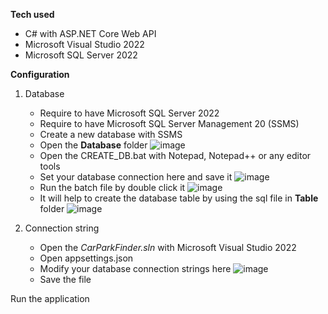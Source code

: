 **Tech used**
- C# with ASP.NET Core Web API
- Microsoft Visual Studio 2022 
- Microsoft SQL Server 2022


**Configuration**
1. Database
   - Require to have Microsoft SQL Server 2022
   - Require to have Microsoft SQL Server Management 20 (SSMS)
   - Create a new database with SSMS
   - Open the **Database** folder
     ![image](https://github.com/user-attachments/assets/25eb0676-d2d3-4538-a7ad-a8671a9941f5)
   - Open the CREATE_DB.bat with Notepad, Notepad++ or any editor tools
   - Set your database connection here and save it
     ![image](https://github.com/user-attachments/assets/80f767d5-a5ab-474e-877e-61f7c01e2215)
   - Run the batch file by double click it
     ![image](https://github.com/user-attachments/assets/5cb8c8d5-b4b4-462f-a011-b56a8047c3ef)
   - It will help to create the database table by using the sql file in **Table** folder
     ![image](https://github.com/user-attachments/assets/0c785b6b-b402-4afe-8e1f-653c9dff394f)

2. Connection string
   - Open the _CarParkFinder.sln_ with Microsoft Visual Studio 2022
   - Open appsettings.json
   - Modify your database connection strings here
     ![image](https://github.com/user-attachments/assets/08c7f59f-22b8-4292-bf4d-ad419a7130d8)
   - Save the file


Run the application
